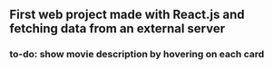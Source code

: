 ## First web project made with React.js and fetching data from an external server

### to-do: show movie description by hovering on each card
